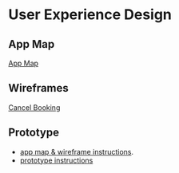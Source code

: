 # User Experience Design
## App Map
[App Map](./ux-design/App%20Map.png)
## Wireframes
[Cancel Booking](./ux-design/Cancel%20Booking.png)

## Prototype

- [app map & wireframe instructions](instructions-0a-app-map-wireframes.md).
- [prototype instructions](instructions-0b-prototyping.md)
